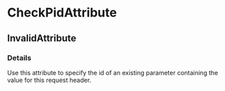 ﻿---  
uid: Validator_8_11_3  
---

# CheckPidAttribute

## InvalidAttribute

### Details

Use this attribute to specify the id of an existing parameter containing the value for this request header.
